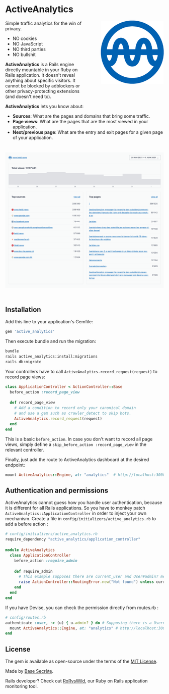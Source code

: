 # ActiveAnalytics

<img align="right" width="200px" src="app/assets/images/active_analytics.png" alt="active analytics logo" style="margin: 0 0 72px 48px;" />

Simple traffic analytics for the win of privacy.

* NO cookies
* NO JavaScript
* NO third parties
* NO bullshit

**ActiveAnalytics** is a Rails engine directly mountable in your Ruby on Rails application. It doesn't reveal anything about specific visitors. It cannot be blocked by adblockers or other privacy-protecting extensions (and doesn't need to).

**ActiveAnalytics** lets you know about:

* **Sources**: What are the pages and domains that bring some traffic.
* **Page views**: What are the pages that are the most viewed in your application.
* **Next/previous page**: What are the entry and exit pages for a given page of your application.

<img src="app/assets/images/active_analytics_screenshot.png" alt="active analytics logo" style="max-width: 100%; margin: 24px 0;" />

## Installation
Add this line to your application's Gemfile:
```ruby
gem 'active_analytics'
```

Then execute bundle and run the migration:
```bash
bundle
rails active_analytics:install:migrations
rails db:migrate
```

Your controllers have to call `ActiveAnalytics.record_request(request)` to record page views:
```ruby
class ApplicationController < ActionController::Base
  before_action :record_page_view

  def record_page_view
    # Add a condition to record only your canonical domain
    # and use a gem such as crawler_detect to skip bots.
    ActiveAnalytics.record_request(request)
  end
end
```

This is a basic `before_action`. In case you don't want to record all page views, simply define a `skip_before_action :record_page_view` in the relevant controller.

Finally, just add the route to ActiveAnalytics dashboard at the desired endpoint:
```ruby
mount ActiveAnalytics::Engine, at: "analytics"  # http://localhost:3000/analytics
```

## Authentication and permissions

ActiveAnalytics cannot guess how you handle user authentication, because it is different for all Rails applications. So you have to monkey patch `ActiveAnalytics::ApplicationController` in order to inject your own mechanism. Create a file in `config/initializers/active_analytics.rb` to add a before action :

```ruby
# config/initializers/active_analytics.rb
require_dependency "active_analytics/application_controller"

module ActiveAnalytics
  class ApplicationController
    before_action :require_admin

    def require_admin
      # This example supposes there are current_user and User#admin? methods
      raise ActionController::RoutingError.new("Not found") unless current_user.try(:admin?)
    end
  end
end
```

If you have Devise, you can check the permission directly from routes.rb :

```ruby
# config/routes.rb
authenticate :user, -> (u) { u.admin? } do # Supposing there is a User#admin? method
  mount ActiveAnalytics::Engine, at: "analytics" # http://localhost:3000/analytics
end
```

## License
The gem is available as open-source under the terms of the [MIT License](https://opensource.org/licenses/MIT).

Made by [Base Secrète](https://basesecrete.com).

Rails developer? Check out [RoRvsWild](https://rorvswild.com), our Ruby on Rails application monitoring tool.